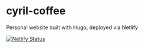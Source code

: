 # cyril-coffee
Personal website built with Hugo, deployed via Netlify

[![Netlify Status](https://api.netlify.com/api/v1/badges/3191d051-7832-44cf-9e4c-d60235116dcc/deploy-status)](https://app.netlify.com/sites/romantic-wilson-72f01c/deploys)